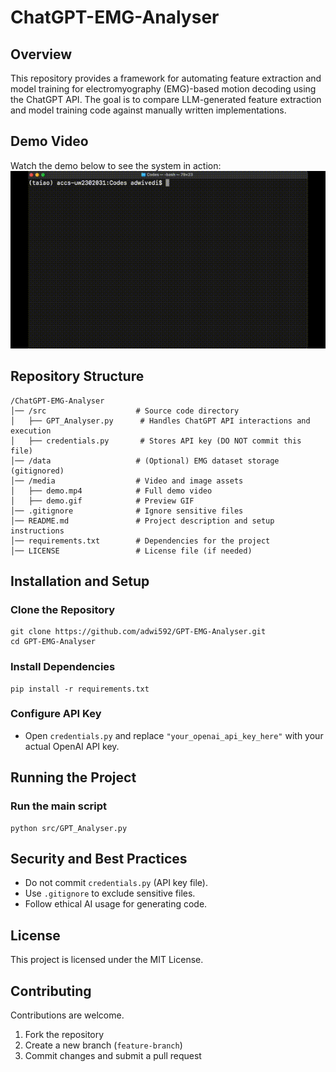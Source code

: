 # ChatGPT-EMG-Analyser

## Overview
This repository provides a framework for automating feature extraction and model training for electromyography (EMG)-based motion decoding using the ChatGPT API. The goal is to compare LLM-generated feature extraction and model training code against manually written implementations.

## Demo Video
Watch the demo below to see the system in action:
![Demo GIF](media/demo.gif)  


## Repository Structure

```
/ChatGPT-EMG-Analyser
│── /src                    # Source code directory
│   ├── GPT_Analyser.py      # Handles ChatGPT API interactions and execution
│   ├── credentials.py       # Stores API key (DO NOT commit this file)
│── /data                   # (Optional) EMG dataset storage (gitignored)
│── /media                  # Video and image assets
│   ├── demo.mp4            # Full demo video
│   ├── demo.gif            # Preview GIF
│── .gitignore              # Ignore sensitive files
│── README.md               # Project description and setup instructions
│── requirements.txt        # Dependencies for the project
│── LICENSE                 # License file (if needed)
```

## Installation and Setup

### Clone the Repository
```
git clone https://github.com/adwi592/GPT-EMG-Analyser.git
cd GPT-EMG-Analyser
```

### Install Dependencies
```
pip install -r requirements.txt
```

### Configure API Key
- Open `credentials.py` and replace `"your_openai_api_key_here"` with your actual OpenAI API key.

## Running the Project

### Run the main script
```
python src/GPT_Analyser.py
```

## Security and Best Practices
- Do not commit `credentials.py` (API key file).
- Use `.gitignore` to exclude sensitive files.
- Follow ethical AI usage for generating code.

## License
This project is licensed under the MIT License.

## Contributing
Contributions are welcome.  
1. Fork the repository  
2. Create a new branch (`feature-branch`)  
3. Commit changes and submit a pull request  
